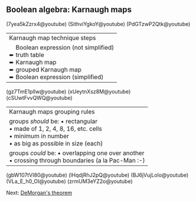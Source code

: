 Boolean algebra: Karnaugh maps
------------------------------

(7yea5kZzrx4@youtube)
(SithviYgkoY@youtube)
(PdGTzwP2Qtk@youtube)

<table>
    <tr>
        <td>Karnaugh map technique steps</td>
    </tr>
    <tr>
        <td>
            <span style="color:white">➨</span>
            Boolean expression (not simplified)<br/>
            ➨ truth table<br/>
            ➨ Karnaugh map<br/>
            ➨ grouped Karnaugh map<br/>
            ➨ Boolean expression (simplified)<br/>
        </td>
    </tr>
</table>

(gz7TmE1pllw@youtube)
(xUeytnXsz8M@youtube)
(cSUwtFvvQWQ@youtube)

<table>
    <tr><td>Karnaugh maps grouping rules</td></tr>
    <tr>
        <td>
            groups <i>should</i> be:
             • rectangular<br/>
             • made of 1, 2, 4, 8, 16, etc. cells<br/>
             • minimum in number<br/>
             • as big as possible in size (each)
        </td>
    </tr>
    <tr>
        <td>
            groups <i>could</i> be:
             • overlapping one over another<br/>
             • crossing through boundaries (a la Pac-Man :-)
        </td>
    </tr>
</table>

(gbW107tVI80@youtube)
(lHqdjRhJ2pQ@youtube)
(BJ6jVujLolo@youtube)
(VLa_E_h0_OI@youtube)
(zrmUM3eYZ2o@youtube)

Next: [DeMorgan's theorem](/boolean-algebra-demorgans-theorem.html)
